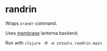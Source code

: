 # randrin

Wraps `xrandr` command.

Uses [membrane](https://github.com/phronmophobic/membrane) lanterna backend.

Run with `clojure -M -m intools.randrin.main`
